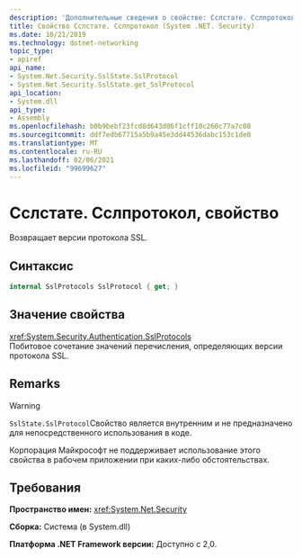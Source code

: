 ```yaml
---
description: 'Дополнительные сведения о свойстве: Сслстате. Сслпротокол'
title: Свойство Сслстате. Сслпротокол (System .NET. Security)
ms.date: 10/21/2019
ms.technology: dotnet-networking
topic_type:
- apiref
api_name:
- System.Net.Security.SslState.SslProtocol
- System.Net.Security.SslState.get_SslProtocol
api_location:
- System.dll
api_type:
- Assembly
ms.openlocfilehash: b0b9bebf23fcd8d643d06f1cff10c260c77a7c08
ms.sourcegitcommit: ddf7edb67715a5b9a45e3dd44536dabc153c1de0
ms.translationtype: MT
ms.contentlocale: ru-RU
ms.lasthandoff: 02/06/2021
ms.locfileid: "99699627"
---
```

# <a name="sslstatesslprotocol-property"></a>Сслстате. Сслпротокол, свойство

Возвращает версии протокола SSL.

## <a name="syntax"></a>Синтаксис

```csharp
internal SslProtocols SslProtocol { get; }
```

## <a name="property-value"></a>Значение свойства

<xref:System.Security.Authentication.SslProtocols>  
Побитовое сочетание значений перечисления, определяющих версии протокола SSL.

## <a name="remarks"></a>Remarks

> [!WARNING]
> `SslState.SslProtocol`Свойство является внутренним и не предназначено для непосредственного использования в коде.
>
> Корпорация Майкрософт не поддерживает использование этого свойства в рабочем приложении при каких-либо обстоятельствах.

## <a name="requirements"></a>Требования

**Пространство имен:** <xref:System.Net.Security>

**Сборка:** Система (в System.dll)

**Платформа .NET Framework версии:** Доступно с 2,0.
